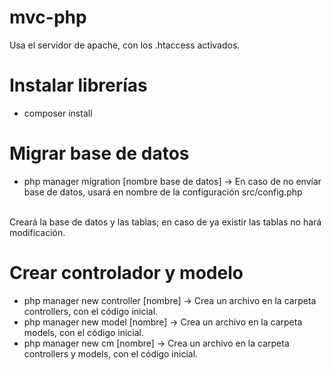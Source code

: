# mvc-php
Usa el servidor de apache, con los .htaccess activados.

# Instalar librerías
- composer install

# Migrar base de datos
- php manager migration [nombre base de datos] -> En caso de no envíar base de datos, usará en nombre de la configuración src/config.php
<br>
Creará la base de datos y las tablas; en caso de ya existir las tablas no hará modificación.

# Crear controlador y modelo
- php manager new controller [nombre] -> Crea un archivo en la carpeta controllers, con el código inicial.
- php manager new model [nombre] -> Crea un archivo en la carpeta models, con el código inicial.
- php manager new cm [nombre] -> Crea un archivo en la carpeta controllers y models, con el código inicial.
